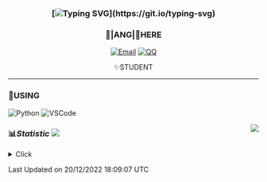 <div align="center">


### [![Typing SVG](https://readme-typing-svg.herokuapp.com?size=25&duration=2500&color=8C43EA&vCenter=true&width=200&height=40&lines=%F0%9F%8C%B1ANGJustinl%F0%9F%8C%B1+!)](https://git.io/typing-svg)


### 🥛|**ANG**|🥛HERE



[![Email](https://img.shields.io/badge/Email-ANGJustin@163.com-6A5ACD?style=flat-square&logoColor=fff)](mailto:ANGJustin@163.com)
[![QQ](https://img.shields.io/badge/QQ-77139032-98FB98?style=flat-square&logoColor=fff)](https://qm.qq.com/cgi-bin/qm/qr?k=mcs-cON_aPNfc3hO8-H7lWJHDX-5nKr7&noverify=0)




✨STUDENT 

</div>

---

### 🎨USING

![Python](https://img.shields.io/badge/-Python-blue?style=flat-square&logo=Python&logoColor=fff)
![VSCode](https://img.shields.io/badge/-VSCode-blue?style=flat-square&logo=visualstudiocode&logoColor=fff)


<a href="#">
  <img align="right" src="https://github-readme-stats.vercel.app/api?username=ANGJustinl&count_private=true&show_icons=true&bg_color=15,f2f7fd,E0EAFC" />
</a>




### 📊*Statistic* <img src="https://visitor-badge.glitch.me/badge?page_id=ANGJustinl" />

<details>
  <summary>Click</summary>
  
![ANGJustinl's Most used languages](https://github-readme-stats.vercel.app/api/top-langs/?username=ANGJustinl&layout=compact&hide_border=true&langs_count=10)
  
[![Ashutosh's github activity graph](https://github-readme-activity-graph.cyclic.app/graph?username=ANGJustinl&theme=dracula)](https://github.com/ANGJustinl/ANGJustinl)

</details>


Last Updated on 20/12/2022 18:09:07 UTC
